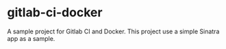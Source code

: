 # gitlab-ci-docker
A sample project for Gitlab CI and Docker. This project use a simple Sinatra app as a sample.
